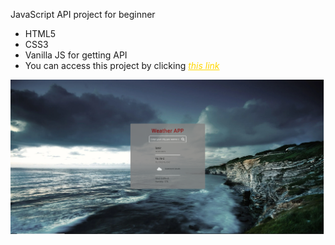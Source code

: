 <p>JavaScript API project for beginner</p>

<ul>
<li>HTML5</li>
<li>CSS3</li>
<li>Vanilla JS for getting API</li>
<li>You can access this project by clicking <a href="https://fahriakbaba-weather-api-vanilla-js.netlify.app/" style="font-style: italic; color: gold;" tarhet="_blank">this link</a></li>
</ul>

<img src="./images/weather-photo.png" alt="readme-photo" />